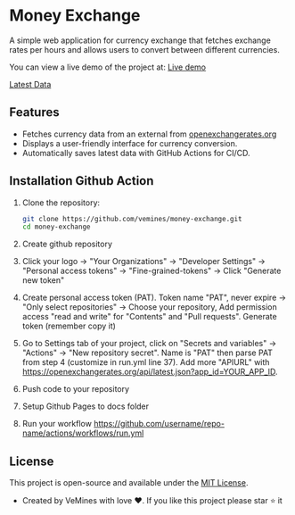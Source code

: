 # Money Exchange

A simple web application for currency exchange that fetches exchange rates per hours and allows users to convert between different currencies.

You can view a live demo of the project at: [Live demo](https://vemines.github.io/money-exchange)

[Latest Data](https://raw.githubusercontent.com/vemines/money-exchange/main/latest/data.json)

## Features

- Fetches currency data from an external from [openexchangerates.org](openexchangerates.org)
- Displays a user-friendly interface for currency conversion.
- Automatically saves latest data with GitHub Actions for CI/CD.

## Installation Github Action

1. Clone the repository:

   ```bash
   git clone https://github.com/vemines/money-exchange.git
   cd money-exchange
   ```

2. Create github repository

3. Click your logo -> "Your Organizations" -> "Developer Settings" -> "Personal access tokens" -> "Fine-grained-tokens" -> Click "Generate new token"

4. Create personal access token (PAT). Token name "PAT", never expire -> "Only select repositories" -> Choose your repository, Add permission access "read and write" for "Contents" and "Pull requests". Generate token (remember copy it)

5. Go to Settings tab of your project, click on "Secrets and variables" -> "Actions" -> "New repository secret". Name is "PAT" then parse PAT from step 4 (customize in run.yml line 37). Add more "APIURL" with https://openexchangerates.org/api/latest.json?app_id=YOUR_APP_ID.

6. Push code to your repository

7. Setup Github Pages to docs folder

8. Run your workflow https://github.com/username/repo-name/actions/workflows/run.yml

## License

This project is open-source and available under the [MIT License](LICENSE).

- Created by VeMines with love ❤️. If you like this project please star ⭐ it
